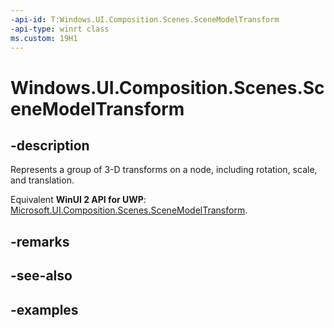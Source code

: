 ```yaml
---
-api-id: T:Windows.UI.Composition.Scenes.SceneModelTransform
-api-type: winrt class
ms.custom: 19H1
---
```


<!-- Class syntax.
public class SceneModelTransform : CompositionTransform, CompositionTransform
-->

# Windows.UI.Composition.Scenes.SceneModelTransform

## -description

Represents a group of 3-D transforms on a node, including rotation, scale, and translation.

Equivalent **WinUI 2 API for UWP**: [Microsoft.UI.Composition.Scenes.SceneModelTransform](/windows/winui/api/microsoft.ui.composition.scenes.scenemodeltransform).

## -remarks

## -see-also

## -examples

